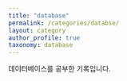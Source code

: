 ```yaml
---
title: "database"
permalink: /categories/databse/
layout: category
author_profile: true
taxonomy: database
---
```


데이터베이스를 공부한 기록입니다.
